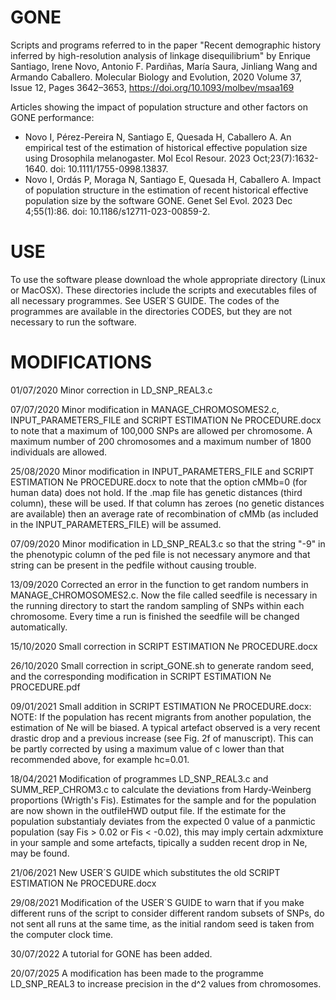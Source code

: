 # GONE
Scripts and programs referred to in the paper "Recent demographic history inferred by high-resolution analysis of linkage disequilibrium" by Enrique Santiago, Irene Novo, Antonio F. Pardiñas, María Saura, Jinliang Wang and Armando Caballero. Molecular Biology and Evolution, 2020 Volume 37, Issue 12, Pages 3642–3653, https://doi.org/10.1093/molbev/msaa169

Articles showing the impact of population structure and other factors on GONE performance:

- Novo I, Pérez-Pereira N, Santiago E, Quesada H, Caballero A. An empirical test of the estimation of historical effective population size using Drosophila melanogaster. Mol Ecol Resour. 2023 Oct;23(7):1632-1640. doi: 10.1111/1755-0998.13837.
- Novo I, Ordás P, Moraga N, Santiago E, Quesada H, Caballero A. Impact of population structure in the estimation of recent historical effective population size by the software GONE. Genet Sel Evol. 2023 Dec 4;55(1):86. doi: 10.1186/s12711-023-00859-2.

# USE
To use the software please download the whole appropriate directory (Linux or MacOSX). These directories include the scripts and executables files of all necessary programmes. See USER´S GUIDE.
The codes of the programmes are available in the directories CODES, but they are not necessary to run the software. 

# MODIFICATIONS
01/07/2020   Minor correction in LD_SNP_REAL3.c

07/07/2020   Minor modification in MANAGE_CHROMOSOMES2.c, INPUT_PARAMETERS_FILE and SCRIPT ESTIMATION Ne PROCEDURE.docx to note that a maximum of 100,000 SNPs are allowed per chromosome. A maximum number of 200 chromosomes and a maximum number of 1800 individuals are allowed.

25/08/2020   Minor modification in INPUT_PARAMETERS_FILE and SCRIPT ESTIMATION Ne PROCEDURE.docx to note that the option cMMb=0 (for human data) does not hold. If the .map file has genetic distances (third column), these will be used. If that column has zeroes (no genetic distances are available) then an average rate of recombination of cMMb (as included in the INPUT_PARAMETERS_FILE) will be assumed.

07/09/2020   Minor modification in LD_SNP_REAL3.c so that the string "-9" in the phenotypic column of the ped file is not necessary anymore and that string can be present in the pedfile without causing trouble.

13/09/2020   Corrected an error in the function to get random numbers in MANAGE_CHROMOSOMES2.c. Now the file called seedfile is necessary in the running directory to start the random sampling of SNPs within each chromosome. Every time a run is finished the seedfile will be changed automatically.

15/10/2020   Small correction in SCRIPT ESTIMATION Ne PROCEDURE.docx

26/10/2020   Small correction in script_GONE.sh to generate random seed, and the corresponding modification in SCRIPT ESTIMATION Ne PROCEDURE.pdf

09/01/2021   Small addition in SCRIPT ESTIMATION Ne PROCEDURE.docx: NOTE: If the population has recent migrants from another population, the estimation of Ne will be biased. A typical artefact observed is a very recent drastic drop and a previous increase (see Fig. 2f of manuscript). This can be partly corrected by using a maximum value of c lower than that recommended above, for example hc=0.01. 

18/04/2021   Modification of programmes LD_SNP_REAL3.c and SUMM_REP_CHROM3.c to calculate the deviations from Hardy-Weinberg proportions (Wrigth's Fis). Estimates for the sample and for the population are now shown in the outfileHWD output file. If the estimate for the population substantialy deviates from the expected 0 value of a panmictic population (say Fis > 0.02 or Fis < -0.02), this may imply certain adxmixture in your sample and some artefacts, tipically a sudden recent drop in Ne, may be found.

21/06/2021   New USER´S GUIDE which substitutes the old SCRIPT ESTIMATION Ne PROCEDURE.docx

29/08/2021   Modification of the USER´S GUIDE to warn that if you make different runs of the script to consider different random subsets of SNPs, do not sent all runs at the same time, as the initial random seed is taken from the computer clock time.

30/07/2022   A tutorial for GONE has been added.

20/07/2025   A modification has been made to the programme LD_SNP_REAL3 to increase precision in the d^2 values from chromosomes.

